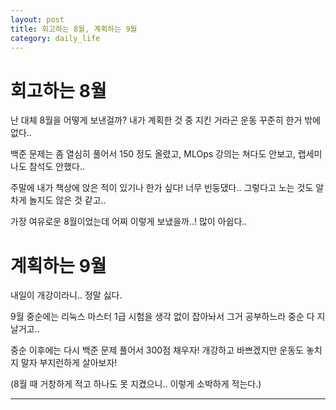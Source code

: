 ```yaml
---
layout: post
title: 회고하는 8월, 계획하는 9월
category: daily_life
---
```


# 회고하는 8월

난 대체 8월을 어떻게 보낸걸까? 내가 계획한 것 중 지킨 거라곤 운동 꾸준히 한거 밖에 없다..

백준 문제는 좀 열심히 풀어서 150 정도 올렸고, MLOps 강의는 쳐다도 안보고, 랩세미나도 참석도 안했다.. 

주말에 내가 책상에 앉은 적이 있기나 한가 싶다! 너무 빈둥댔다.. 그렇다고 노는 것도 알차게 놀지도 않은 것 같고..

가장 여유로운 8월이었는데 어찌 이렇게 보냈을까..! 많이 아쉽다..

# 계획하는 9월

내일이 개강이라니.. 정말 싫다.

9월 중순에는 리눅스 마스터 1급 시험을 생각 없이 잡아놔서 그거 공부하느라 중순 다 지날거고..

중순 이후에는 다시 백준 문제 풀어서 300점 채우자! 개강하고 바쁘겠지만 운동도 놓치지 말자 부지런하게 살아보자!

(8월 때 거창하게 적고 하나도 못 지켰으니.. 이렇게 소박하게 적는다.)

- - -